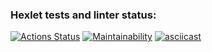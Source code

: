 ### Hexlet tests and linter status:
[![Actions Status](https://github.com/VarWaeR/frontend-project-44/workflows/hexlet-check/badge.svg)](https://github.com/VarWaeR/frontend-project-44/actions)
[![Maintainability](https://api.codeclimate.com/v1/badges/4159f8eb310feaecf3ab/maintainability)](https://codeclimate.com/github/VarWaeR/frontend-project-44/maintainability)
[![asciicast](https://asciinema.org/a/TLgAuH4I9rAumOCUEf66xkTqj.svg)](https://asciinema.org/a/TLgAuH4I9rAumOCUEf66xkTqj)
